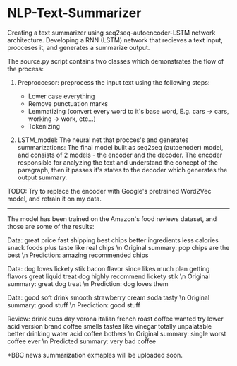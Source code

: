 # NLP-Text-Summarizer
Creating a text summarizer using seq2seq-autoencoder-LSTM network architecture.
Developing a RNN (LSTM) network that recieves a text input, procceses it, and generates a summarize output.

The source.py script contains two classes which demonstrates the flow of the process:
1. Preproccesor: preprocess the input text using the following steps:
   - Lower case everything
   - Remove punctuation marks
   - Lemmatizing (convert every word to it's base word, E.g. cars -> cars, working -> work, etc...)
   - Tokenizing
   
2. LSTM_model: The neural net that procces's and generates summarizations:
   The final model built as seq2seq (autoenoder) model, and consists of 2 models - the encoder and the decoder.
   The encoder responsible for analyzing the text and understand the concept of the paragraph, 
   then it passes it's states to the decoder which generates the output summary.


TODO: Try to replace the encoder with Google's pretrained Word2Vec model, and retrain it on my data.

--------------------------------------


The model has been trained on the Amazon's food reviews dataset, and those are some of the results:


Data: great price fast shipping best chips better ingredients less calories snack foods plus taste like real chips \n
Original summary: pop chips are the best \n
Prediction:  amazing recommended chips

Data: dog loves lickety stik bacon flavor since likes much plan getting flavors great liquid treat dog highly recommend lickety stik \n
Original summary: great dog treat \n
Prediction:  dog loves them

Data: good soft drink smooth strawberry cream soda tasty \n
Original summary: good stuff \n
Prediction:  good stuff

Review: drink cups day verona italian french roast coffee wanted try lower acid version brand coffee smells tastes like vinegar totally unpalatable better drinking water acid coffee bothers \n
Original summary: single worst coffee ever \n
Predicted summary:  very bad coffee



*BBC news summarization exmaples will be uploaded soon.

